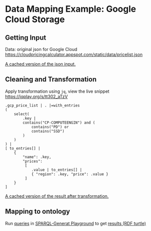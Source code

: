 # Data Mapping Example: Google Cloud Storage
## Getting Input
Data: original json for Google Cloud
https://cloudpricingcalculator.appspot.com/static/data/pricelist.json

[A cached version of the json input.](../data/google/v1.41.json)

## Cleaning and Transformation
Apply transformation using `jq`, view the live snippet https://jqplay.org/s/tt302_aTzV
```
.gcp_price_list | . |=with_entries
( 
    select(
        .key |
        contains("CP-COMPUTEENGIN") and (
            contains("PD") or
            contains("SSD")
        ) 
    )
) | 
[ to_entries[] | 
    {
        "name": .key,
        "prices": 
         [ 
            .value | to_entries[] |
            { "region": .key, "price": .value }
         ] 
    } 
]
```
[A cached version of the result after transformation.](../jq/gcloud/storage.json)

## Mapping to ontology
Run [queries](../sparql-generate/gcloud/storage.rqg)
in [SPARQL-Generat Playground](https://ci.mines-stetienne.fr/sparql-generate/playground.html)
to get [results (RDF turtle)](../sparql-generate/result/gcloud/storage.ttl)
